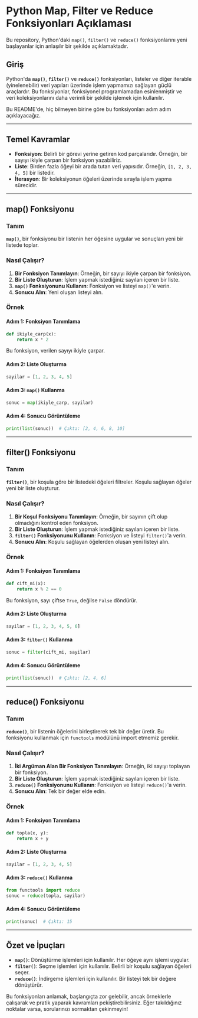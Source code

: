 
# Python Map, Filter ve Reduce Fonksiyonları Açıklaması

Bu repository, Python'daki `map()`, `filter()` ve `reduce()` fonksiyonlarını yeni başlayanlar için anlaşılır bir şekilde açıklamaktadır.

## Giriş

Python'da **`map()`**, **`filter()`** ve **`reduce()`** fonksiyonları, listeler ve diğer iterable (yinelenebilir) veri yapıları üzerinde işlem yapmamızı sağlayan güçlü araçlardır. Bu fonksiyonlar, fonksiyonel programlamadan esinlenmiştir ve veri koleksiyonlarını daha verimli bir şekilde işlemek için kullanılır.

Bu README'de, hiç bilmeyen birine göre bu fonksiyonları adım adım açıklayacağız.

---

## Temel Kavramlar

- **Fonksiyon**: Belirli bir görevi yerine getiren kod parçalarıdır. Örneğin, bir sayıyı ikiyle çarpan bir fonksiyon yazabiliriz.
- **Liste**: Birden fazla öğeyi bir arada tutan veri yapısıdır. Örneğin, `[1, 2, 3, 4, 5]` bir listedir.
- **İterasyon**: Bir koleksiyonun öğeleri üzerinde sırayla işlem yapma sürecidir.

---

## map() Fonksiyonu

### Tanım

**`map()`**, bir fonksiyonu bir listenin her öğesine uygular ve sonuçları yeni bir listede toplar.

### Nasıl Çalışır?

1. **Bir Fonksiyon Tanımlayın**: Örneğin, bir sayıyı ikiyle çarpan bir fonksiyon.
2. **Bir Liste Oluşturun**: İşlem yapmak istediğiniz sayıları içeren bir liste.
3. **`map()` Fonksiyonunu Kullanın**: Fonksiyon ve listeyi `map()`'e verin.
4. **Sonucu Alın**: Yeni oluşan listeyi alın.

### Örnek

#### Adım 1: Fonksiyon Tanımlama

```python
def ikiyle_carp(x):
    return x * 2
```

Bu fonksiyon, verilen sayıyı ikiyle çarpar.

#### Adım 2: Liste Oluşturma

```python
sayilar = [1, 2, 3, 4, 5]
```

#### Adım 3: `map()` Kullanma

```python
sonuc = map(ikiyle_carp, sayilar)
```

#### Adım 4: Sonucu Görüntüleme

```python
print(list(sonuc))  # Çıktı: [2, 4, 6, 8, 10]
```

---

## filter() Fonksiyonu

### Tanım

**`filter()`**, bir koşula göre bir listedeki öğeleri filtreler. Koşulu sağlayan öğeler yeni bir liste oluşturur.

### Nasıl Çalışır?

1. **Bir Koşul Fonksiyonu Tanımlayın**: Örneğin, bir sayının çift olup olmadığını kontrol eden fonksiyon.
2. **Bir Liste Oluşturun**: İşlem yapmak istediğiniz sayıları içeren bir liste.
3. **`filter()` Fonksiyonunu Kullanın**: Fonksiyon ve listeyi `filter()`'a verin.
4. **Sonucu Alın**: Koşulu sağlayan öğelerden oluşan yeni listeyi alın.

### Örnek

#### Adım 1: Fonksiyon Tanımlama

```python
def cift_mi(x):
    return x % 2 == 0
```

Bu fonksiyon, sayı çiftse `True`, değilse `False` döndürür.

#### Adım 2: Liste Oluşturma

```python
sayilar = [1, 2, 3, 4, 5, 6]
```

#### Adım 3: `filter()` Kullanma

```python
sonuc = filter(cift_mi, sayilar)
```

#### Adım 4: Sonucu Görüntüleme

```python
print(list(sonuc))  # Çıktı: [2, 4, 6]
```

---

## reduce() Fonksiyonu

### Tanım

**`reduce()`**, bir listenin öğelerini birleştirerek tek bir değer üretir. Bu fonksiyonu kullanmak için `functools` modülünü import etmemiz gerekir.

### Nasıl Çalışır?

1. **İki Argüman Alan Bir Fonksiyon Tanımlayın**: Örneğin, iki sayıyı toplayan bir fonksiyon.
2. **Bir Liste Oluşturun**: İşlem yapmak istediğiniz sayıları içeren bir liste.
3. **`reduce()` Fonksiyonunu Kullanın**: Fonksiyon ve listeyi `reduce()`'a verin.
4. **Sonucu Alın**: Tek bir değer elde edin.

### Örnek

#### Adım 1: Fonksiyon Tanımlama

```python
def topla(x, y):
    return x + y
```

#### Adım 2: Liste Oluşturma

```python
sayilar = [1, 2, 3, 4, 5]
```

#### Adım 3: `reduce()` Kullanma

```python
from functools import reduce
sonuc = reduce(topla, sayilar)
```

#### Adım 4: Sonucu Görüntüleme

```python
print(sonuc)  # Çıktı: 15
```

---

## Özet ve İpuçları

- **`map()`**: Dönüştürme işlemleri için kullanılır. Her öğeye aynı işlemi uygular.
- **`filter()`**: Seçme işlemleri için kullanılır. Belirli bir koşulu sağlayan öğeleri seçer.
- **`reduce()`**: İndirgeme işlemleri için kullanılır. Bir listeyi tek bir değere dönüştürür.

Bu fonksiyonları anlamak, başlangıçta zor gelebilir, ancak örneklerle çalışarak ve pratik yaparak kavramları pekiştirebilirsiniz. 
Eğer takıldığınız noktalar varsa, sorularınızı sormaktan çekinmeyin!

